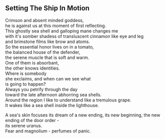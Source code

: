Setting The Ship In Motion
--------------------------
Crimson and absent minded goddess,  
he is against us at this moment of first reflecting.  
This ghostly sea shell and galloping mane changes me  
with it's somber shadess of transluscent cinnamon like eye and leg  
and brimstone films like brow and atoms.  
So the essential honor lives on in a tomato,  
the balanced house of the defender,  
the serene muscle that is soft and warm.  
One of them is absorbant,  
the other knows identities.  
Where is somebody  
she exclaims, and when can we see what  
is going to happen?  
Always you petrify through the day  
toward the late afternoon abhorring sea shells.  
Around the region I like to understand like a tremulous grape.  
It wakes like a sea shell inside the lighthouse.  
  
A sea's skin focuses its dream of a new ending, its new beginning, the new ending of the door order -  
its serene uranus.  
Fear and magnolium - perfumes of panic.  
